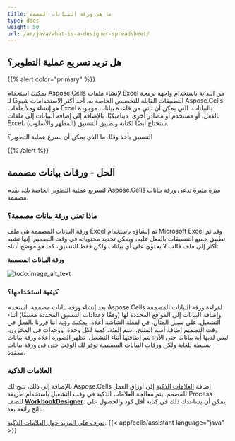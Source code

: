 ```yaml
---
title: ما هي ورقة البيانات المصمم
type: docs
weight: 50
url: /ar/java/what-is-a-designer-spreadsheet/
---
```


## **هل تريد تسريع عملية التطوير؟**

{{% alert color="primary" %}}

يمكنك استخدام Aspose.Cells لإنشاء ملفات Excel من البداية باستخدام واجهة برمجة التطبيقات القابلة للتخصيص الخاصة به. أحد أكثر الاستخدامات شيوعًا لـ Aspose.Cells هو إنشاء وملأ ملفات Excel بالبيانات، التي يمكن أن تأتي من قاعدة بيانات موجودة بالفعل، أو مستخدم أو مصادر أخرى، ديناميكيًا. بالإضافة إلى إضافة البيانات إلى ملفات Excel، ستحتاج أيضًا لكتابة وتطبيق التنسيق (المظهر والأسلوب).

التنسيق يأخذ وقتًا. ما الذي يمكن أن يسرع عملية التطوير؟

{{% /alert %}}

## **الحل - ورقات بيانات مصممة**

لتسريع عملية التطوير الخاصة بك، يقدم Aspose.Cells ميزة مثيرة تدعى ورقة بيانات مصممة.

### **ماذا تعني ورقة بيانات مصممة؟**

ورقة البيانات المصممة هي ملف Excel تم إنشاؤه باستخدام Microsoft Excel وقد تم تطبيق جميع التنسيقات بالفعل عليه، ويمكن تحديد محتوياته في وقت التصميم. إنها تشبه أكثر إلى ملف قالب لا يحتوي على أي بيانات ولكن فقط التنسيق، كما هو موضح أدناه:

**ورقة البيانات المصممة**

![todo:image_alt_text](what-is-a-designer-spreadsheet_1.png)

### **كيفية استخدامها؟**

بعد إنشاء ورقة بيانات مصممة، استخدم Aspose.Cells لقراءة ورقة البيانات المصممة وإضافة البيانات إلى المواقع المحددة لها (وفقًا لإعدادات التنسيق المحددة مسبقًا) أثناء التشغيل. على سبيل المثال، في لقطة الشاشة أعلاه، يمكنك رؤية أننا قررنا بالفعل في وقت التصميم إضافة أسم المنتج، اسم الفئة، كمية لكل وحدة، ووحدات في المخزون. ليس لديها أية بيانات حتى الآن: يتم إضافتها أثناء التشغيل. تظهر الصورة أعلاه ورقة بيانات بسيطة للغاية ولكن ورقات البيانات المصممة توفر لك الوقت حتى في ورقة بيانات معقدة.

### **العلامات الذكية**

بالإضافة إلى ذلك، تتيح لك Aspose.Cells إضافة [العلامات الذكية](/cells/ar/java/smart-markers/) إلى أوراق العمل للمصمم. يتم معالجة العلامات الذكية في وقت التشغيل باستخدام طريقة Process للصف [**WorkbookDesigner**](https://reference.aspose.com/cells/java/com.aspose.cells/workbookdesigner). يمكن أن يساعدك ذلك في كتابة أقل كود والحصول على نتائج رائعة بعد.

[تعرف على المزيد حول العلامات الذكية](/cells/ar/java/smart-markers/).
{{< app/cells/assistant language="java" >}}
